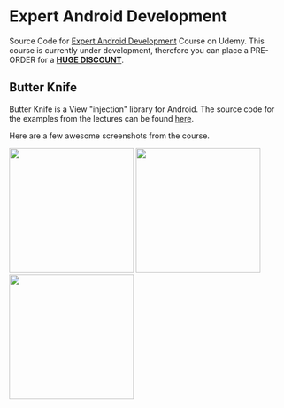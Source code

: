 Expert Android Development
==========================

Source Code for [Expert Android Development](https://www.udemy.com/draft/76758/) Course on Udemy. This course is currently under development, therefore you can place a PRE-ORDER for a **[HUGE DISCOUNT](https://www.udemy.com/draft/76758/?couponCode=PREORDER)**.

Butter Knife
------------
Butter Knife is a View "injection" library for Android. The source code for the examples from the lectures can be found [here](https://github.com/codeherenow/expert-android-development/tree/master/ButterKnife/app/src/main/java/com/codeherenow/butterknife).


Here are a few awesome screenshots from the course.

<img src="https://github.com/codeherenow/expert-android-development/blob/master/Screenshots/register.png" width="225">
<img src="https://github.com/codeherenow/expert-android-development/blob/master/Screenshots/news.png" width="225">
<img src="https://github.com/codeherenow/expert-android-development/blob/master/Screenshots/billing-and-shipping.png" width="225">
